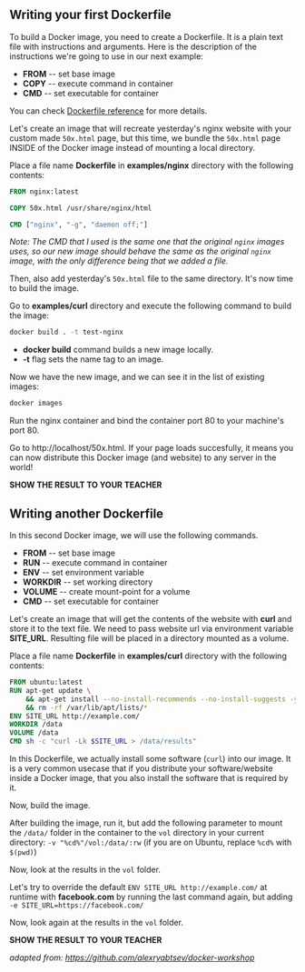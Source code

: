 ## Writing your first Dockerfile

To build a Docker image, you need to create a Dockerfile. It is a plain text file with instructions and arguments. Here is the description of the instructions we're going to use in our next example:

* **FROM** -- set base image
* **COPY** -- execute command in container
* **CMD** -- set executable for container

You can check [Dockerfile reference](https://docs.docker.com/engine/reference/builder/) for more details.

Let's create an image that will recreate yesterday's nginx website with your custom made `50x.html` page, but this time, we bundle the `50x.html` page INSIDE of the Docker image instead of mounting a local directory.

Place a file name **Dockerfile** in **examples/nginx** directory with the following contents:

```dockerfile
FROM nginx:latest

COPY 50x.html /usr/share/nginx/html

CMD ["nginx", "-g", "daemon off;"]
```
*Note: The CMD that I used is the same one that the original `nginx` images uses, so our new image should behave the same as the original `nginx` image, with the only difference being that we added a file.*

Then, also add yesterday's `50x.html` file to the same directory. It's now time to build the image.

Go to **examples/curl** directory and execute the following command to build the image:

```bash
docker build . -t test-nginx
```

* **docker build** command builds a new image locally.
* **-t** flag sets the name tag to an image.

Now we have the new image, and we can see it in the list of existing images:

```bash
docker images
```

Run the nginx container and bind the container port 80 to your machine's port 80.

Go to http://localhost/50x.html. If your page loads succesfully, it means you can now distribute this Docker image (and website) to any server in the world!

**SHOW THE RESULT TO YOUR TEACHER**

## Writing another Dockerfile

In this second Docker image, we will use the following commands.

* **FROM** -- set base image
* **RUN** -- execute command in container
* **ENV** -- set environment variable
* **WORKDIR** -- set working directory
* **VOLUME** -- create mount-point for a volume
* **CMD** -- set executable for container

Let's create an image that will get the contents of the website with **curl** and store it to the text file. We need to pass website url via environment variable **SITE_URL**. Resulting file will be placed in a directory mounted as a volume.

Place a file name **Dockerfile** in **examples/curl** directory with the following contents:

```dockerfile
FROM ubuntu:latest
RUN apt-get update \
    && apt-get install --no-install-recommends --no-install-suggests -y curl \
    && rm -rf /var/lib/apt/lists/*
ENV SITE_URL http://example.com/
WORKDIR /data
VOLUME /data
CMD sh -c "curl -Lk $SITE_URL > /data/results"
```
In this Dockerfile, we actually install some software (`curl`) into our image. It is a very common usecase that if you distribute your software/website inside a Docker image, that you also install the software that is required by it.

Now, build the image.

After building the image, run it, but add the following parameter to mount the `/data/` folder in the container to the `vol` directory in your current directory: `-v "%cd%"/vol:/data/:rw` (if you are on Ubuntu, replace `%cd%` with `$(pwd)`)

Now, look at the results in the `vol` folder.

Let's try to override the default `ENV SITE_URL http://example.com/` at runtime with **facebook.com** by running the last command again, but adding `-e SITE_URL=https://facebook.com/`

Now, look again at the results in the `vol` folder.

**SHOW THE RESULT TO YOUR TEACHER**

*adapted from: https://github.com/alexryabtsev/docker-workshop*